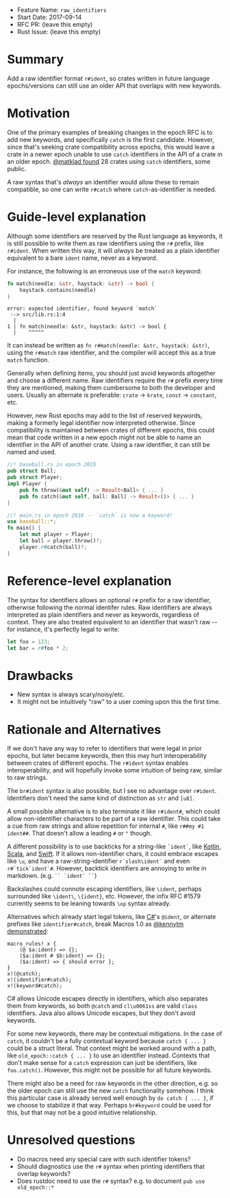 - Feature Name: `raw_identifiers`
- Start Date: 2017-09-14
- RFC PR: (leave this empty)
- Rust Issue: (leave this empty)

# Summary
[summary]: #summary

Add a raw identifier format `r#ident`, so crates written in future language
epochs/versions can still use an older API that overlaps with new keywords.

# Motivation
[motivation]: #motivation

One of the primary examples of breaking changes in the epoch RFC is to add new
keywords, and specifically `catch` is the first candidate. However, since
that's seeking crate compatibility across epochs, this would leave a crate in a
newer epoch unable to use `catch` identifiers in the API of a crate in an older
epoch.  [@matklad found] 28 crates using `catch` identifiers, some public.

A raw syntax that's *always* an identifier would allow these to remain
compatible, so one can write `r#catch` where `catch`-as-identifier is needed.

[@matklad found]: https://internals.rust-lang.org/t/pre-rfc-raw-identifiers/5502/40

# Guide-level explanation
[guide-level-explanation]: #guide-level-explanation

Although some identifiers are reserved by the Rust language as keywords, it is
still possible to write them as raw identifiers using the `r#` prefix, like
`r#ident`.  When written this way, it will *always* be treated as a plain
identifier equivalent to a bare `ident` name, never as a keyword.

For instance, the following is an erroneous use of the `match` keyword:

```rust
fn match(needle: &str, haystack: &str) -> bool {
    haystack.contains(needle)
}
```

```text
error: expected identifier, found keyword `match`
 --> src/lib.rs:1:4
  |
1 | fn match(needle: &str, haystack: &str) -> bool {
  |    ^^^^^
```

It can instead be written as `fn r#match(needle: &str, haystack: &str)`, using
the `r#match` raw identifier, and the compiler will accept this as a true
`match` function.

Generally when defining items, you should just avoid keywords altogether and
choose a different name.  Raw identifiers require the `r#` prefix every time
they are mentioned, making them cumbersome to both the developer and users.
Usually an alternate is preferable: `crate` -> `krate`, `const` -> `constant`,
etc.

However, new Rust epochs may add to the list of reserved keywords, making a
formerly legal identifier now interpreted otherwise.  Since compatibility is
maintained between crates of different epochs, this could mean that code written
in a new epoch might not be able to name an identifier in the API of another
crate.  Using a raw identifier, it can still be named and used.

```rust
//! baseball.rs in epoch 2015
pub struct Ball;
pub struct Player;
impl Player {
    pub fn throw(&mut self) -> Result<Ball> { ... }
    pub fn catch(&mut self, ball: Ball) -> Result<()> { ... }
}
```

```rust
//! main.rs in epoch 2018 -- `catch` is now a keyword!
use baseball::*;
fn main() {
    let mut player = Player;
    let ball = player.throw()?;
    player.r#catch(ball)?;
}
```

# Reference-level explanation
[reference-level-explanation]: #reference-level-explanation

The syntax for identifiers allows an optional `r#` prefix for a raw identifier,
otherwise following the normal identifer rules.  Raw identifiers are always
interpreted as plain identifiers and never as keywords, regardless of context.
They are also treated equivalent to an identifier that wasn't raw -- for
instance, it's perfectly legal to write:

```rust
let foo = 123;
let bar = r#foo * 2;
```

# Drawbacks
[drawbacks]: #drawbacks

- New syntax is always scary/noisy/etc.
- It might not be intuitively "raw" to a user coming upon this the first time.

# Rationale and Alternatives
[alternatives]: #alternatives

If we don't have any way to refer to identifiers that were legal in prior
epochs, but later became keywords, then this may hurt interoperability between
crates of different epochs.  The `r#ident` syntax enables interoperability, and
will hopefully invoke some intuition of being raw, similar to raw strings.

The `br#ident` syntax is also possible, but I see no advantage over `r#ident`.
Identifiers don't need the same kind of distinction as `str` and `[u8]`.

A small possible alternative is to also terminate it like `r#ident#`, which
could allow non-identifier characters to be part of a raw identifier.  This
could take a cue from raw strings and allow repetition for internal `#`, like
`r##my #1 ident##`.  That doesn't allow a leading `#` or `"` though.

A different possibility is to use backticks for a string-like `` `ident` ``,
like [Kotlin], [Scala], and [Swift].  If it allows non-identifier chars, it
could embrace escapes like `\u`, and have a raw-string-identifier ``
r`slash\ident` `` and even `` r#`tick`ident`# ``.  However, backtick identifiers
are annoying to write in markdown. (e.g. ``` `` `ident` `` ```)

Backslashes could connote escaping identifiers, like `\ident`, perhaps
surrounded like `\ident\`, `\{ident}`, etc.  However, the infix RFC #1579
currently seems to be leaning towards `\op` syntax already.

Alternatives which already start legal tokens, like [C#]'s `@ident`, or alternate
prefixes like `identifier#catch`, break Macros 1.0 as [@kennytm demonstrated]:

```
macro_rules! x {
    (@ $a:ident) => {};
    ($a:ident # $b:ident) => {};
    ($a:ident) => { should error };
}
x!(@catch);
x!(identifier#catch);
x!(keyword#catch);
```

C# allows Unicode escapes directly in identifiers, which also separates them
from keywords, so both `@catch` and `cl\u0061ss` are valid `class` identifiers.
Java also allows Unicode escapes, but they don't avoid keywords.

For some new keywords, there may be contextual mitigations. In the case of
`catch`, it couldn't be a fully contextual keyword because `catch { ... }` could
be a struct literal. That context might be worked around with a path, like
`old_epoch::catch { ... }` to use an identifier instead. Contexts that don't
make sense for a `catch` expression can just be identifiers, like `foo.catch()`.
However, this might not be possible for all future keywords.

There might also be a need for raw keywords in the other direction, e.g. so the
older epoch can still use the new `catch` functionality somehow. I think this
particular case is already served well enough by `do catch { ... }`, if we
choose to stabilize it that way.  Perhaps `br#keyword` could be used for this,
but that may not be a good intuitive relationship.

[C#]: https://msdn.microsoft.com/en-us/library/aa664670(v=vs.71).aspx
[Kotlin]: https://kotlinlang.org/docs/reference/grammar.html
[Scala]: https://www.scala-lang.org/files/archive/spec/2.13/01-lexical-syntax.html#identifiers
[Swift]: https://developer.apple.com/library/content/documentation/Swift/Conceptual/Swift_Programming_Language/LexicalStructure.html
[@kennytm demonstrated]: https://internals.rust-lang.org/t/pre-rfc-raw-identifiers/5502/28

# Unresolved questions
[unresolved]: #unresolved-questions

- Do macros need any special care with such identifier tokens?
- Should diagnostics use the `r#` syntax when printing identifiers that overlap keywords?
- Does rustdoc need to use the `r#` syntax? e.g. to document `pub use old_epoch::*`
